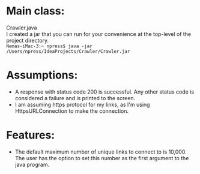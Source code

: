 # Main class:
Crawler.java
<br>I created a jar that you can run for your convenience at the top-level of the project directory.
<br>`Nemas-iMac-3:~ npress$ java -jar /Users/npress/IdeaProjects/Crawler/Crawler.jar`

# Assumptions:
- A response with status code 200 is successful.  Any other status code is
considered a failure and is printed to the screen.
- I am assuming https protocol for my links, as I'm using HttpsURLConnection to make the
connection.

# Features:
- The default maximum number of unique links to connect to is 10,000.  The user has the option
 to set this number as the first argument to the java program.


